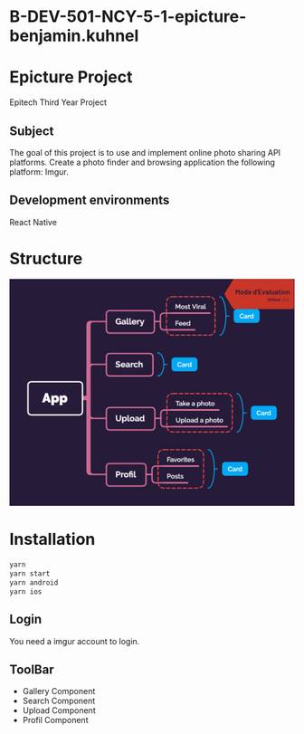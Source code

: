 # B-DEV-501-NCY-5-1-epicture-benjamin.kuhnel

# Epicture Project
Epitech Third Year Project

## Subject
The goal of this project is to use and implement online photo sharing API platforms.
Create a photo finder and browsing application the following platform: Imgur.

## Development environments
React Native

# Structure

![AppStruct](./assets/App.png)

# Installation
```
yarn
yarn start
yarn android
yarn ios
```

## Login

You need a imgur account to login.

## ToolBar

* Gallery Component
* Search Component
* Upload Component
* Profil Component
